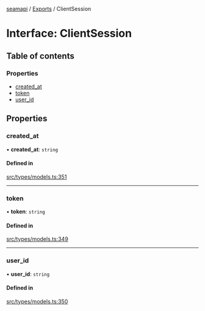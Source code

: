 [seamapi](../README.md) / [Exports](../modules.md) / ClientSession

# Interface: ClientSession

## Table of contents

### Properties

- [created\_at](ClientSession.md#created_at)
- [token](ClientSession.md#token)
- [user\_id](ClientSession.md#user_id)

## Properties

### created\_at

• **created\_at**: `string`

#### Defined in

[src/types/models.ts:351](https://github.com/seamapi/javascript/blob/main/src/types/models.ts#L351)

___

### token

• **token**: `string`

#### Defined in

[src/types/models.ts:349](https://github.com/seamapi/javascript/blob/main/src/types/models.ts#L349)

___

### user\_id

• **user\_id**: `string`

#### Defined in

[src/types/models.ts:350](https://github.com/seamapi/javascript/blob/main/src/types/models.ts#L350)
